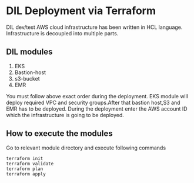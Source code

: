 # DIL Deployment via Terraform

DIL dev/test AWS cloud infrastructure has been written in HCL language. Infrastructure is decoupled into multiple
parts. 

## DIL modules
1. EKS
2. Bastion-host
3. s3-bucket
4. EMR

You must follow above exact order during the deployment. EKS module will deploy required VPC and security groups.After
that bastion host,S3 and EMR has to be deployed. During the deployment enter the AWS account ID which the infrastructure is going
to be deployed.

## How to execute the modules

Go to relevant module directory and execute following commands

```
terraform init
terraform validate
terraform plan
terraform apply
```